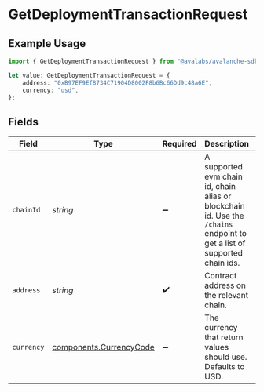 # GetDeploymentTransactionRequest

## Example Usage

```typescript
import { GetDeploymentTransactionRequest } from "@avalabs/avalanche-sdk/models/operations";

let value: GetDeploymentTransactionRequest = {
    address: "0xB97EF9Ef8734C71904D8002F8b6Bc66Dd9c48a6E",
    currency: "usd",
};
```

## Fields

| Field                                                                                                                    | Type                                                                                                                     | Required                                                                                                                 | Description                                                                                                              | Example                                                                                                                  |
| ------------------------------------------------------------------------------------------------------------------------ | ------------------------------------------------------------------------------------------------------------------------ | ------------------------------------------------------------------------------------------------------------------------ | ------------------------------------------------------------------------------------------------------------------------ | ------------------------------------------------------------------------------------------------------------------------ |
| `chainId`                                                                                                                | *string*                                                                                                                 | :heavy_minus_sign:                                                                                                       | A supported evm chain id, chain alias or blockchain id. Use the `/chains` endpoint to get a list of supported chain ids. |                                                                                                                          |
| `address`                                                                                                                | *string*                                                                                                                 | :heavy_check_mark:                                                                                                       | Contract address on the relevant chain.                                                                                  | 0xB97EF9Ef8734C71904D8002F8b6Bc66Dd9c48a6E                                                                               |
| `currency`                                                                                                               | [components.CurrencyCode](../../models/components/currencycode.md)                                                       | :heavy_minus_sign:                                                                                                       | The currency that return values should use. Defaults to USD.                                                             | usd                                                                                                                      |